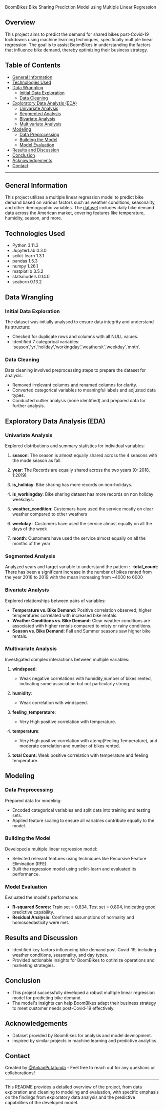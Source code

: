  BoomBikes Bike Sharing Prediction Model using Multiple Linear Regression

## Overview
This project aims to predict the demand for shared bikes post-Covid-19 lockdowns using machine learning techniques, specifically multiple linear regression. The goal is to assist BoomBikes in understanding the factors that influence bike demand, thereby optimizing their business strategy.

## Table of Contents
- [General Information](#general-information)
- [Technologies Used](#technologies-used)
- [Data Wrangling](#data-wrangling)
  - [Initial Data Exploration](#initial-data-exploration)
  - [Data Cleaning](#data-cleaning)
- [Exploratory Data Analysis (EDA)](#exploratory-data-analysis-eda)
  - [Univariate Analysis](#univariate-analysis)
  - [Segmented Analysis](#segmented-analysis)
  - [Bivariate Analysis](#bivariate-analysis)
  - [Multivariate Analysis](#multivariate-analysis)
- [Modeling](#modeling)
  - [Data Preprocessing](#data-preprocessing)
  - [Building the Model](#building-the-model)
  - [Model Evaluation](#model-evaluation)
- [Results and Discussion](#results-and-discussion)
- [Conclusion](#conclusion)
- [Acknowledgements](#acknowledgements)
- [Contact](#contact)

---

## General Information
This project utilizes a multiple linear regression model to predict bike demand based on various factors such as weather conditions, seasonality, and other demographic variables. The [dataset](day.csv) includes daily bike demand data across the American market, covering features like temperature, humidity, season, and more.

## Technologies Used
- Python 3.11.3
- JupyterLab 0.3.0
- scikit-learn 1.3.1
- pandas 1.5.3
- numpy 1.26.1
- matplotlib 3.5.2
- statsmodels 0.14.0
- seaborn 0.13.2

## Data Wrangling
### Initial Data Exploration
The dataset was initially analysed to ensure data integrity and understand its structure:
- Checked for duplicate rows and columns with all NULL values.
- Identified 7 categorical variables: 'season','yr','holiday','workingday','weathersit','weekday','mnth'.

### Data Cleaning
Data cleaning involved preprocessing steps to prepare the dataset for analysis:
- Removed irrelevant columns and renamed columns for clarity.
- Converted categorical variables to meaningful labels and adjusted data types.
- Conducted outlier analysis (none identified) and prepared data for further analysis.

## Exploratory Data Analysis (EDA)
### Univariate Analysis
Explored distributions and summary statistics for individual variables:
1. **season**: The season is almost equally shared across the 4 seasons with the mode season as fall.
   
 2. **year**: The Records are equally shared across the two years (0: 2018, 1:2019)
 
 3. **is_holiday**: Bike sharing has more records on non-holidays.
 
 4. **is_workingday**: Bike sharing dataset has more records on non holiday weekdays.
 
 5. **weather_condition**: Customers have used the service mostly on clear weather compared to other weathers
 
 6. **weekday** : Customers have used the service almost equally on all the days of the week
 
 7. **month**: Customers have used the service almost equally on all the months of the year

### Segmented Analysis
Analyzed years and target variable to understand the pattern :
 -**total_count**: There has been a significant increase in the number of bikes rented from the year 2018 to 2019 with the mean increasing from ~4000 to 6000
 
### Bivariate Analysis
Explored relationships between pairs of variables:
- **Temperature vs. Bike Demand:** Positive correlation observed; higher temperatures correlated with increased bike rentals.
- **Weather Conditions vs. Bike Demand:** Clear weather conditions are associated with higher rentals compared to misty or rainy conditions.
- **Season vs. Bike Demand:** Fall and Summer seasons saw higher bike rentals.

### Multivariate Analysis
Investigated complex interactions between multiple variables:
1. **windspeed**:
    -  Weak negative correlations with humidity,number of bikes rented, indicating some association but not particularly strong.

 2. **humidity**:
    -  Weak correlation with windspeed.

 3. **feeling_temperature**:
    -  Very High positive correlation with temperature. 

 4. **temperature**:
    -  Very High positive correlation with atemp(Feeling Temperature), and moderate correlation and number of bikes rented.
      
 5. **total Count:** Weak positive correlation with temperature and feeling temperature.


## Modeling
### Data Preprocessing
Prepared data for modeling:
- Encoded categorical variables and split data into training and testing sets.
- Applied feature scaling to ensure all variables contribute equally to the model.

### Building the Model
Developed a multiple linear regression model:
- Selected relevant features using techniques like Recursive Feature Elimination (RFE).
- Built the regression model using scikit-learn and evaluated its performance.

### Model Evaluation
Evaluated the model's performance:
- **R-squared Scores:** Train set = 0.834, Test set = 0.804, indicating good predictive capability.
- **Residual Analysis:** Confirmed assumptions of normality and homoscedasticity were met.

## Results and Discussion
- Identified key factors influencing bike demand post-Covid-19, including weather conditions, seasonality, and day types.
- Provided actionable insights for BoomBikes to optimize operations and marketing strategies.

## Conclusion
- This project successfully developed a robust multiple linear regression model for predicting bike demand.
- The model's insights can help BoomBikes adapt their business strategy to meet customer needs post-Covid-19 effectively.

## Acknowledgements
- Dataset provided by BoomBikes for analysis and model development.
- Inspired by similar projects in machine learning and predictive analytics.

## Contact
Created by [@AnkanPutatunda](https://github.com/aputatun) - Feel free to reach out for any questions or collaborations!

---

This README provides a detailed overview of the project, from data exploration and cleaning to modeling and evaluation, with specific emphasis on the findings from exploratory data analysis and the predictive capabilities of the developed model.
